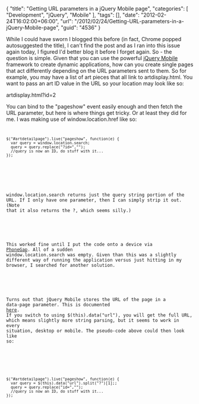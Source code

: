 {
	"title": "Getting URL parameters in a jQuery Mobile page",
	"categories": [
		"Development",
		"jQuery",
		"Mobile"
	],
	"tags": [],
	"date": "2012-02-24T16:02:00+06:00",
	"url": "/2012/02/24/Getting-URL-parameters-in-a-jQuery-Mobile-page",
	"guid": "4536"
}

While I could have sworn I blogged this before (in fact, Chrome popped autosuggested the title), I can't find the post and as I ran into this issue again today, I figured I'd better blog it before I forget again. So - the question is simple. Given that you can use the powerful <a href="http://www.jquerymobile.com">jQuery Mobile</a> framework to create dynamic applications, how can you create single pages that act differently depending on the URL parameters sent to them. So for example, you may have a list of art pieces that all link to artdisplay.html. You want to pass an art ID value in the URL so your location may look like so:
<!--more-->
<p>

artdisplay.html?id=2

<p>

You can bind to the "pageshow" event easily enough and then fetch the URL parameter, but here is where things get tricky. Or at least they did for me. I was making use of window.location.href like so:

<p>

<pre><code class="language-javascript">
<code>
$("#artdetailpage").live("pageshow", function(e) {
  var query = window.location.search;
  query = query.replace("?id=","");
  //query is now an ID, do stuff with it...
});
</code></pre>

<p>

window.location.search returns just the query string portion of the URL. If I only have one parameter, then I can simply strip it out. (Note that it also returns the ?, which seems silly.) 

<p>

This worked fine until I put the code onto a device via <a href="http://www.phonegap.com">PhoneGap</a>. All of a sudden window.location.search was empty. Given than this was a slightly different way of running the application versus just hitting in my browser, I searched for another solution.

<p>

Turns out that jQuery Mobile stores the URL of the page in a data-page parameter. This is documented <a href="http://jquerymobile.com/demos/1.0.1/docs/pages/page-navmodel.html">here</a>. If you switch to using $(this).data("url"), you will get the full URL, which means slightly more string parsing, but it seems to work in every situation, desktop or mobile. The pseudo-code above could then look like so:

<p>

<pre><code class="language-javascript">
$("#artdetailpage").live("pageshow", function(e) {
  var query = $(this).data("url").split("?")[1];;
  query = query.replace("id=","");
  //query is now an ID, do stuff with it...
});
</code></pre>
